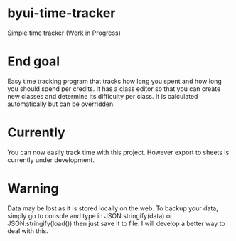 # byui-time-tracker
Simple time tracker (Work in Progress)

# End goal

Easy time tracking program that tracks how long you spent and how long you should spend per credits. It has a class editor so that you can create new classes and determine its difficulty per class. It is calculated automatically but can be overridden.

# Currently
You can now easily track time with this project. However export to sheets is currently under development. 

# Warning
Data may be lost as it is stored locally on the web.
To backup your data, simply go to console and type in JSON.stringify(data) or JSON.stringify(load()) then just save it to file.
I will develop a better way to deal with this.
